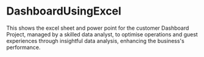# DashboardUsingExcel
This shows the excel sheet and power point for the customer Dashboard Project, managed by a skilled data analyst, to optimise operations and guest experiences through insightful data analysis, enhancing the business's performance.
